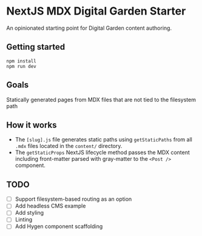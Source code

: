 # NextJS MDX Digital Garden Starter

An opinionated starting point for Digital Garden content authoring.

## Getting started

```
npm install
npm run dev
```

## Goals

Statically generated pages from MDX files that are not tied to the filesystem path

## How it works

- The `[slug].js` file generates static paths using `getStaticPaths` from all `.mdx` files located in the `content/` directory.
- The `getStaticProps` NextJS lifecycle method passes the MDX content including front-matter parsed with gray-matter to the `<Post />` component.

## TODO

- [ ] Support filesystem-based routing as an option
- [ ] Add headless CMS example
- [ ] Add styling
- [ ] Linting
- [ ] Add Hygen component scaffolding